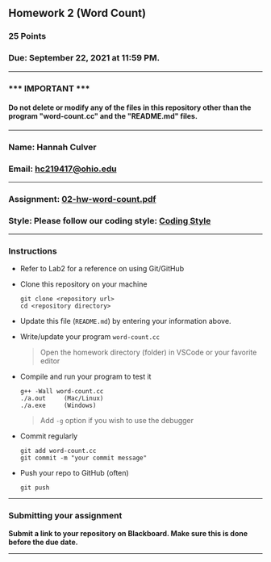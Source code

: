 ## Homework 2 (Word Count)

### 25 Points

### Due: September 22, 2021 at 11:59 PM.

---
### *** IMPORTANT ***
#### Do not delete or modify any of the files in this repository other than the program "word-count.cc" and the "README.md" files.

---

### Name: Hannah Culver

### Email: hc219417@ohio.edu

---

### Assignment: [02-hw-word-count.pdf](02-hw-word-count.pdf)

### Style: Please follow our coding style: [Coding Style](https://github.com/nasseef/cs2400/blob/master/docs/coding-style.md)

---

### Instructions

- Refer to Lab2 for a reference on using Git/GitHub
- Clone this repository on your machine

    ```console
    git clone <repository url>
    cd <repository directory>
    ```

- Update this file (`README.md`) by entering your information above.
- Write/update your program `word-count.cc`

    > Open the homework directory (folder) in VSCode or your favorite editor

- Compile and run your program to test it

    ```console
    g++ -Wall word-count.cc
    ./a.out     (Mac/Linux)
    ./a.exe     (Windows)
    ```

    > Add `-g` option if you wish to use the debugger

- Commit regularly

    ```console
    git add word-count.cc
    git commit -m "your commit message"
    ```

- Push your repo to GitHub (often)
    ```console
    git push
    ```
---

### Submitting your assignment

**Submit a link to your repository on Blackboard. Make sure this is done before the due date.**

---